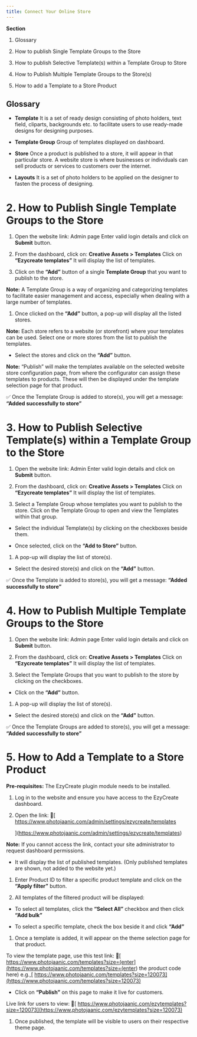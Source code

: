 ```yaml
---
title: Connect Your Online Store
---
```

**Section**

1. Glossary

2. How to publish Single Template Groups to the Store

3. How to publish Selective Template(s) within a Template Group to Store

4. How to Publish Multiple Template Groups to the Store(s)

5. How to add a Template to a Store Product





##  **Glossary**

* **Template**
   It is a set of ready design consisting of photo holders, text field, cliparts, backgrounds etc. to facilitate users to use ready-made designs for designing purposes.


* **Template Group**
   Group of templates displayed on dashboard.


* **Store**
   Once a product is published to a store, it will appear in that particular store.
   A website store is where businesses or individuals can sell products or services to customers over the internet.


* **Layouts**
   It is a set of photo holders to be applied on the designer to fasten the process of designing.







# **2. How to Publish Single Template Groups to the Store**

1. Open the website link: Admin page
    Enter valid login details and click on **Submit** button.


2. From the dashboard, click on:
    **Creative Assets > Templates**
    Click on **“Ezycreate templates”**
    It will display the list of templates.


3. Click on the **“Add”** button of a single **Template Group** that you want to publish to the store.



**Note:**
 A Template Group is a way of organizing and categorizing templates to facilitate easier management and access, especially when dealing with a large number of templates.

1. Once clicked on the **“Add”** button, a pop-up will display all the listed stores.



**Note:**
 Each store refers to a website (or storefront) where your templates can be used.
 Select one or more stores from the list to publish the templates.

* Select the stores and click on the **“Add”** button.



**Note:**
 “Publish” will make the templates available on the selected website store configuration page, from where the configurator can assign these templates to products.
 These will then be displayed under the template selection page for that product.

✅ Once the Template Group is added to store(s), you will get a message:
 **“Added successfully to store”**





# **3. How to Publish Selective Template(s) within a Template Group to the Store**

1. Open the website link: Admin
   [
   ](https://admin.ezycreate.com/) Enter valid login details and click on **Submit** button.


2. From the dashboard, click on:
    **Creative Assets > Templates**
    Click on **“Ezycreate templates”**
    It will display the list of templates.


3. Select a Template Group whose templates you want to publish to the store.
    Click on the Template Group to open and view the Templates within that group.



* Select the individual Template(s) by clicking on the checkboxes beside them.


* Once selected, click on the **“Add to Store”** button.



1. A pop-up will display the list of store(s).



* Select the desired store(s) and click on the **“Add”** button.



✅ Once the Template is added to store(s), you will get a message:
 **“Added successfully to store”**





# **4. How to Publish Multiple Template Groups to the Store**

1. Open the website link: Admin page
    Enter valid login details and click on **Submit** button.


2. From the dashboard, click on:
    **Creative Assets > Templates**
    Click on **“Ezycreate templates”**
    It will display the list of templates.


3. Select the Template Groups that you want to publish to the store by clicking on the checkboxes.



* Click on the **“Add”** button.



1. A pop-up will display the list of store(s).



* Select the desired store(s) and click on the **“Add”** button.



✅ Once the Template Groups are added to store(s), you will get a message:
 **“Added successfully to store”**





# **5. How to Add a Template to a Store Product**

**Pre-requisites:**
 The EzyCreate plugin module needs to be installed.

1. Log in to the website and ensure you have access to the EzyCreate dashboard.


2. Open the link:
    🔗[ https://www.photojaanic.com/admin/settings/ezycreate/templates

   ](https://www.photojaanic.com/admin/settings/ezycreate/templates)

**Note:**
 If you cannot access the link, contact your site administrator to request dashboard permissions.

* It will display the list of published templates.
   (Only published templates are shown, not added to the website yet.)



1. Enter Product ID to filter a specific product template and click on the **“Apply filter”** button.


2. All templates of the filtered product will be displayed:



* To select all templates, click the **“Select All”** checkbox and then click **“Add bulk”**


* To select a specific template, check the box beside it and click **“Add”**



1. Once a template is added, it will appear on the theme selection page for that product.



To view the template page, use this test link:
 🔗[ https://www.photojaanic.com/templates?size=(enter](<https://www.photojaanic.com/templates?size=(enter>) the product code here)
 e.g.,[ https://www.photojaanic.com/templates?size=120073](https://www.photojaanic.com/templates?size=120073)

* Click on **“Publish”** on this page to make it live for customers.



Live link for users to view:
 🔗[ https://www.photojaanic.com/ezytemplates?size=120073](https://www.photojaanic.com/ezytemplates?size=120073)

1. Once published, the template will be visible to users on their respective theme page.
